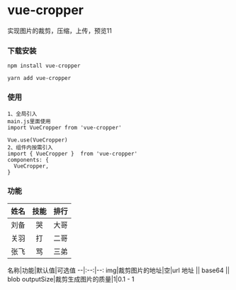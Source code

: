 # vue-cropper
实现图片的裁剪，压缩，上传，预览11
### 下载安装
```
npm install vue-cropper

yarn add vue-cropper
```
### 使用
```
1、全局引入
main.js里面使用
import VueCropper from 'vue-cropper' 

Vue.use(VueCropper)
2、组件内按需引入
import { VueCropper }  from 'vue-cropper' 
components: {
  VueCropper,
}
```

### 功能
姓名|技能|排行
--|:--:|--:
刘备|哭|大哥
关羽|打|二哥
张飞|骂|三弟

名称|功能|默认值|可选值
--|:--:|--:
img|裁剪图片的地址|空|url 地址 || base64 || blob
outputSize|裁剪生成图片的质量|1|0.1 - 1
